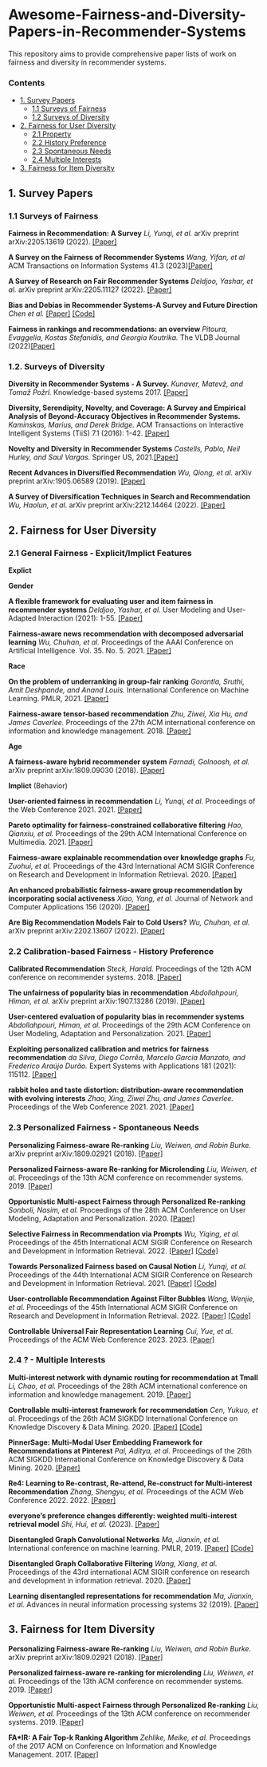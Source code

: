 # Awesome-Fairness-and-Diversity-Papers-in-Recommender-Systems
This repository aims to provide comprehensive paper lists of work on fairness and diversity in recommender systems.

### Contents

* [1. Survey Papers](#1-survey-papers)
  * [1.1 Surveys of Fairness](#11-surveys-of-fairness)
  * [1.2 Surveys of Diversity](#12-surveys-of-diversity)
* [2. Fairness for User Diversity](#2-fairness-for-user-diversity)
	* [2.1 Property](#21-property)
	* [2.2 History Preference](#22-history-preference)
  * [2.3 Spontaneous Needs](#23-spontaneous-needs)
  * [2.4 Multiple Interests](#24-multiple-interests)
* [3. Fairness for Item Diversity](#2-fairness-for-item-diversity)

## 1. Survey Papers
### 1.1 Surveys of Fairness
**Fairness in Recommendation: A Survey** *Li, Yunqi, et al.* arXiv preprint arXiv:2205.13619 (2022). [[Paper]](https://arxiv.org/pdf/2205.13619.pdf)

**A Survey on the Fairness of Recommender Systems** *Wang, Yifan, et al* ACM Transactions on Information Systems 41.3 (2023)[[Paper]](https://dl.acm.org/doi/pdf/10.1145/3547333)

**A Survey of Research on Fair Recommender Systems** *Deldjoo, Yashar, et al.* arXiv preprint arXiv:2205.11127 (2022). [[Paper]](https://arxiv.org/pdf/2205.11127.pdf)

**Bias and Debias in Recommender Systems-A Survey and Future Direction** *Chen et al.* [[Paper]](https://arxiv.org/pdf/2010.03240.pdf) [[Code]](https://github.com/jiawei-chen/RecDebiasing)

**Fairness in rankings and recommendations: an overview** *Pitoura, Evaggelia, Kostas Stefanidis, and Georgia Koutrika.* The VLDB Journal (2022)[[Paper]](https://link.springer.com/article/10.1007/s00778-021-00697-y)


### 1.2. Surveys of Diversity
**Diversity in Recommender Systems - A Survey.** *Kunaver, Matevž, and Tomaž Požrl.* Knowledge-based systems 2017. [[Paper]](https://www.sciencedirect.com/science/article/pii/S0950705117300680)
<!--- **cite:400** ---> 


**Diversity, Serendipity, Novelty, and Coverage: A Survey and Empirical Analysis of Beyond-Accuracy Objectives in Recommender Systems.** *Kaminskas, Marius, and Derek Bridge.* ACM Transactions on Interactive Intelligent Systems (TiiS) 7.1 (2016): 1-42. [[Paper]](https://dl.acm.org/doi/pdf/10.1145/2926720)
<!--- **cite:374** ---> 

**Novelty and Diversity in Recommender Systems** *Castells, Pablo, Neil Hurley, and Saul Vargas.* Springer US, 2021.[[Paper]](https://link.springer.com/chapter/10.1007/978-1-0716-2197-4_16)
<!--- **cite:332** ---> 

**Recent Advances in Diversified Recommendation** *Wu, Qiong, et al.* arXiv preprint arXiv:1905.06589 (2019). [[Paper]](https://arxiv.org/pdf/1905.06589.pdf)

**A Survey of Diversification Techniques in Search and Recommendation** *Wu, Haolun, et al.* arXiv preprint arXiv:2212.14464 (2022). [[Paper]](https://arxiv.org/pdf/2212.14464.pdf)
<!--- **relatively new: 2022/2023** ---> 


<!--- **Personality and Recommendation Diversity** ---> 


## 2. Fairness for User Diversity
### 2.1 General Fairness - Explicit/Implict Features

**Explict**

**Gender**

**A flexible framework for evaluating user and item fairness in recommender systems** *Deldjoo, Yashar, et al.* User Modeling and User-Adapted Interaction (2021): 1-55. [[Paper]](https://link.springer.com/article/10.1007/s11257-020-09285-1)

**Fairness-aware news recommendation with decomposed adversarial learning** *Wu, Chuhan, et al.*  Proceedings of the AAAI Conference on Artificial Intelligence. Vol. 35. No. 5. 2021. [[Paper]](https://ojs.aaai.org/index.php/AAAI/article/download/16573/16380)

**Race**

**On the problem of underranking in group-fair ranking** *Gorantla, Sruthi, Amit Deshpande, and Anand Louis.* International Conference on Machine Learning. PMLR, 2021. [[Paper]](http://proceedings.mlr.press/v139/gorantla21a/gorantla21a.pdf)

**Fairness-aware tensor-based recommendation** *Zhu, Ziwei, Xia Hu, and James Caverlee.* Proceedings of the 27th ACM international conference on information and knowledge management. 2018. [[Paper]](https://dl.acm.org/doi/pdf/10.1145/3269206.3271795)

**Age**

**A fairness-aware hybrid recommender system** *Farnadi, Golnoosh, et al.* arXiv preprint arXiv:1809.09030 (2018). [[Paper]](https://arxiv.org/pdf/1809.09030.pdf)

**Implict** (Behavior)

**User-oriented fairness in recommendation** *Li, Yunqi, et al.* Proceedings of the Web Conference 2021. 2021. [[Paper]](https://dl.acm.org/doi/pdf/10.1145/3442381.3449866?casa_token=uurcaPs9hocAAAAA:V65h6auMzV3GVGssr7GhnqDl7999vezlzbkoUiJ6d6UrrEwbGbDDq9VgPCwP1UliiZr-6_-cU8ryTg)

**Pareto optimality for fairness-constrained collaborative filtering** *Hao, Qianxiu, et al.* Proceedings of the 29th ACM International Conference on Multimedia. 2021. [[Paper]](https://dl.acm.org/doi/pdf/10.1145/3474085.3475706?casa_token=7GUOOnyITpMAAAAA:38vE_pV20UXGSWVcCv04GOxkcZ4h3LUYVZZZiN9gcSD8pANoT1ySGuntmaDVGHz07xUDZgvzuR_hIg)


**Fairness-aware explainable recommendation over knowledge graphs** *Fu, Zuohui, et al.*  Proceedings of the 43rd International ACM SIGIR Conference on Research and Development in Information Retrieval. 2020.  [[Paper]](https://dl.acm.org/doi/pdf/10.1145/3397271.3401051?casa_token=dfi05FEApgcAAAAA:xaOfJSEoDl5YU3qICIUPrujYVKHEcxnPW7D9fDR3eLBPJNoxY8bCPCCq0pFufEsH-Uk0zoejZDx9wQ)


**An enhanced probabilistic fairness-aware group recommendation by incorporating social activeness** *Xiao, Yang, et al.* Journal of Network and Computer Applications 156 (2020). [[Paper]](https://www.sciencedirect.com/science/article/pii/S1084804520300539?casa_token=YNOhzswMxQIAAAAA:NL10OCksJBXV0gulhBnGLqQHiDsTkil8nZMDGGqxojNsSbKawdqcIp8WPOpqlUDVKkMKhhngzQ)

**Are Big Recommendation Models Fair to Cold Users?** *Wu, Chuhan, et al.*  arXiv preprint arXiv:2202.13607 (2022). [[Paper]](https://arxiv.org/pdf/2202.13607.pdf)

### 2.2 Calibration-based Fairness - History Preference

**Calibrated Recommendation** *Steck, Harald.* Proceedings of the 12th ACM conference on recommender systems. 2018. [[Paper]](https://dl.acm.org/doi/pdf/10.1145/3240323.3240372)

**The unfairness of popularity bias in recommendation** *Abdollahpouri, Himan, et al.* arXiv preprint arXiv:1907.13286 (2019). [[Paper]](https://arxiv.org/pdf/1907.13286)

**User-centered evaluation of popularity bias in recommender systems** *Abdollahpouri, Himan, et al.* Proceedings of the 29th ACM Conference on User Modeling, Adaptation and Personalization. 2021. [[Paper]](https://dl.acm.org/doi/pdf/10.1145/3450613.3456821)

**Exploiting personalized calibration and metrics for fairness recommendation** *da Silva, Diego Corrêa, Marcelo Garcia Manzato, and Frederico Araújo Durão.* Expert Systems with Applications 181 (2021): 115112. [[Paper]](https://www.sciencedirect.com/science/article/pii/S0957417421005534?casa_token=Yxp3dMuK2CAAAAAA:9JbXjK7UJptwod_iTVYm2xBnisDLoNWBd3Kv3s4wjaEv6LiTV4JXgySoGoK8ZetRUa19F-557A)

**rabbit holes and taste distortion: distribution-aware recommendation with evolving interests** *Zhao, Xing, Ziwei Zhu, and James Caverlee.* Proceedings of the Web Conference 2021. 2021. [[Paper]](https://dl.acm.org/doi/pdf/10.1145/3442381.3450099?casa_token=_uA3BjlJiSEAAAAA:5rYtPmYMNBxb2vVConCpOpjyc4LfQrCD4pdP3Ycup5-3num3hr2U_4fHGn2pkIne10AmflbO8IZ4ZQ)

### 2.3 Personalized Fairness - Spontaneous Needs

**Personalizing Fairness-aware Re-ranking** *Liu, Weiwen, and Robin Burke.* arXiv preprint arXiv:1809.02921 (2018). [[Paper]](https://arxiv.org/pdf/1809.02921)

**Personalized Fairness-aware Re-ranking for Microlending** *Liu, Weiwen, et al.* Proceedings of the 13th ACM conference on recommender systems. 2019. [[Paper]](https://dl.acm.org/doi/pdf/10.1145/3298689.3347016?casa_token=kB1IN9zrh_0AAAAA:moT3vxWZElf9J_9pY-mGdTn45jPh_y2WAWQ-QHsgzuPMKfN2Oy5Yx5-lxbv_AOT5STzkht4P8u4sRQ)

**Opportunistic Multi-aspect Fairness through Personalized Re-ranking** *Sonboli, Nasim, et al.*  Proceedings of the 28th ACM Conference on User Modeling, Adaptation and Personalization. 2020. [[Paper]](https://dl.acm.org/doi/pdf/10.1145/3340631.3394846?casa_token=NWYqx10UGsAAAAAA:Bbrg3COCScvi_FhpLJUJ01MLXITDO7pQnVgY0Bb0fpdJduwcj5D2FM7EPdHk6vLNUTljl-FPOnrKfQ)

**Selective Fairness in Recommendation via Prompts** *Wu, Yiqing, et al.* Proceedings of the 45th International ACM SIGIR Conference on Research and Development in Information Retrieval. 2022. [[Paper]](https://arxiv.org/pdf/2205.04682.pdf) [[Code]](https://github.com/wyqing20/PFRec)

**Towards Personalized Fairness based on Causal Notion** *Li, Yunqi, et al.* Proceedings of the 44th International ACM SIGIR Conference on Research and Development in Information Retrieval. 2021. [[Paper]](https://dl.acm.org/doi/pdf/10.1145/3404835.3462966) [[Code]](https://github.com/yunqi-li/Personalized-Counterfactual-Fairness-in-Recommendation)

**User-controllable Recommendation Against Filter Bubbles** *Wang, Wenjie, et al.* Proceedings of the 45th International ACM SIGIR Conference on Research and Development in Information Retrieval. 2022. [[Paper]](https://dl.acm.org/doi/pdf/10.1145/3477495.3532075) [[Code]](https://github.com/WenjieWWJ/UCRS)

**Controllable Universal Fair Representation Learning** *Cui, Yue, et al.* Proceedings of the ACM Web Conference 2023. 2023. [[Paper]](https://dl.acm.org/doi/pdf/10.1145/3543507.3583307?casa_token=3ZAmUecKWY0AAAAA:nsAYwC2Uanz4_rpePdpEaSbOH7ubmN8ZhFPZ-Tl23qTJiytotbixbZr3RN2Fp_eP90NeGM8VMxr7) 

### 2.4 ? - Multiple Interests 

**Multi-interest network with dynamic routing for recommendation at Tmall** *Li, Chao, et al.* Proceedings of the 28th ACM international conference on information and knowledge management. 2019. [[Paper]](https://dl.acm.org/doi/pdf/10.1145/3357384.3357814?casa_token=uREk6h-59toAAAAA:X9bJ6PdnggtJvu761z5RKn2a54r7PDADjL9O_45JKHzqEYYd0ltjT_xVBXpqY1FwgtzytXVrFYmT9Q)

**Controllable multi-interest framework for recommendation** *Cen, Yukuo, et al.* Proceedings of the 26th ACM SIGKDD International Conference on Knowledge Discovery & Data Mining. 2020. [[Paper]](https://dl.acm.org/doi/pdf/10.1145/3394486.3403344?casa_token=8rpBJqvuuOgAAAAA:rikPg3TfkydPVZMcpySevdklTkM2ZYCTrAqb28MTd03xoQ0op-bPugrAoXlpsfd_TnbWVZsNvjW80A) [[Code]](https://github.com/THUDM/ComiRec)

**PinnerSage: Multi-Modal User Embedding Framework for Recommendations at Pinterest** *Pal, Aditya, et al.*  Proceedings of the 26th ACM SIGKDD International Conference on Knowledge Discovery & Data Mining. 2020. [[Paper]](https://dl.acm.org/doi/pdf/10.1145/3394486.3403280)

**Re4: Learning to Re-contrast, Re-attend, Re-construct for Multi-interest Recommendation** *Zhang, Shengyu, et al.*  Proceedings of the ACM Web Conference 2022. 2022. [[Paper]](https://dl.acm.org/doi/pdf/10.1145/3485447.3512094?casa_token=ahPCQNBtWt0AAAAA:dTtrdZpp7L6cQWZw9W6VfRooNJer7xku26XBRiBQ6nSMd-CMMUHOnJ-T0gpYRBLSRqlaTIwm5ocIbg)

**everyone’s preference changes differently: weighted multi-interest retrieval model** *Shi, Hui, et al.* (2023). [[Paper]](https://openreview.net/pdf?id=usa87QW3_r9)

**Disentangled Graph Convolutional Networks** *Ma, Jianxin, et al.* International conference on machine learning. PMLR, 2019.  [[Paper]](http://proceedings.mlr.press/v97/ma19a/ma19a.pdf) [[Code]](https://github.com/JianxinMa/jianxinma.github.io/tree/master/assets)

**Disentangled Graph Collaborative Filtering** *Wang, Xiang, et al.*  Proceedings of the 43rd international ACM SIGIR conference on research and development in information retrieval. 2020. [[Paper]](https://dl.acm.org/doi/pdf/10.1145/3397271.3401137?casa_token=dINwyDMH4vMAAAAA:gNdDV-fKHcKyhBgLpAesL-dILhZaMXGuKyGXc_CROAayAZ0pECdl5TORWuQ6CmqTYuZp1JOt-hI_Lg)

**Learning disentangled representations for recommendation** *Ma, Jianxin, et al.* Advances in neural information processing systems 32 (2019). [[Paper]](https://proceedings.neurips.cc/paper/2019/file/a2186aa7c086b46ad4e8bf81e2a3a19b-Paper.pdf)

## 3. Fairness for Item Diversity

**Personalizing Fairness-aware Re-ranking** *Liu, Weiwen, and Robin Burke.*  arXiv preprint arXiv:1809.02921 (2018). [[Paper]](https://arxiv.org/pdf/1809.02921)

**Personalized fairness-aware re-ranking for microlending** *Liu, Weiwen, et al.* Proceedings of the 13th ACM conference on recommender systems. 2019. [[Paper]](https://dl.acm.org/doi/pdf/10.1145/3298689.3347016?casa_token=mUOCtZla3DsAAAAA:UMcRoBpJtb6JqpNcUSpNrSuLNpbLgrMM95jAgn2tdPzaj_znOXxpBBnByovidd6Ny-6qeCAj3mZwVQ)

**Opportunistic Multi-aspect Fairness through Personalized Re-ranking** *Liu, Weiwen, et al.* Proceedings of the 13th ACM conference on recommender systems. 2019. [[Paper]](https://dl.acm.org/doi/pdf/10.1145/3298689.3347016?casa_token=mUOCtZla3DsAAAAA:UMcRoBpJtb6JqpNcUSpNrSuLNpbLgrMM95jAgn2tdPzaj_znOXxpBBnByovidd6Ny-6qeCAj3mZwVQ)

**FA\*IR: A Fair Top-k Ranking Algorithm** *Zehlike, Meike, et al.* Proceedings of the 2017 ACM on Conference on Information and Knowledge Management. 2017. [[Paper]](https://dl.acm.org/doi/pdf/10.1145/3132847.3132938?casa_token=HszFeltg6fcAAAAA:u7PQRagejLfQ-lmimcLdfivilteCU8EVegi1GONt51JPH-wO-418PGv3jS0AArtcSX1eaPaWvdPQKw)
